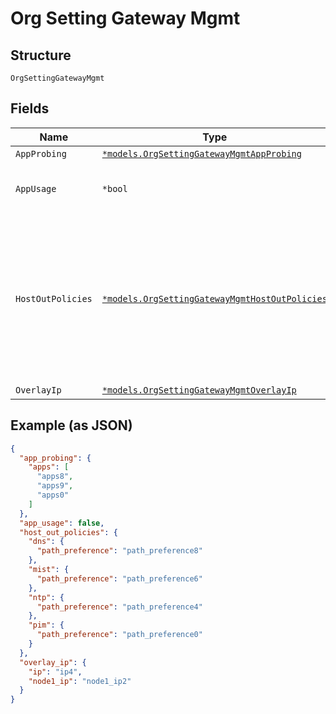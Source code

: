 
# Org Setting Gateway Mgmt

## Structure

`OrgSettingGatewayMgmt`

## Fields

| Name | Type | Tags | Description |
|  --- | --- | --- | --- |
| `AppProbing` | [`*models.OrgSettingGatewayMgmtAppProbing`](../../doc/models/org-setting-gateway-mgmt-app-probing.md) | Optional | - |
| `AppUsage` | `*bool` | Optional | consumes uplink bandwidth, requires WA license |
| `HostOutPolicies` | [`*models.OrgSettingGatewayMgmtHostOutPolicies`](../../doc/models/org-setting-gateway-mgmt-host-out-policies.md) | Optional | optional, for some of the host-out traffic, the path preference can be specified by default, ECMP will be used from all available route/path available services: dns/mist/ntp/pim |
| `OverlayIp` | [`*models.OrgSettingGatewayMgmtOverlayIp`](../../doc/models/org-setting-gateway-mgmt-overlay-ip.md) | Optional | - |

## Example (as JSON)

```json
{
  "app_probing": {
    "apps": [
      "apps8",
      "apps9",
      "apps0"
    ]
  },
  "app_usage": false,
  "host_out_policies": {
    "dns": {
      "path_preference": "path_preference8"
    },
    "mist": {
      "path_preference": "path_preference6"
    },
    "ntp": {
      "path_preference": "path_preference4"
    },
    "pim": {
      "path_preference": "path_preference0"
    }
  },
  "overlay_ip": {
    "ip": "ip4",
    "node1_ip": "node1_ip2"
  }
}
```


